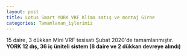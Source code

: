 ```yaml
---
layout: post
title: Lotus Smart YORK VRF Klima satış ve montaj Girne
categories: Tamamlanan_işlerimiz
---
```

15 daire, 3 dükkan Mini VRF tesisatı Şubat 2020'de tamamlanmıştır.<br><b>YORK 12 dış, 36 iç üniteli sistem (8 daire ve 2 dükkan devreye alındı)</b>
